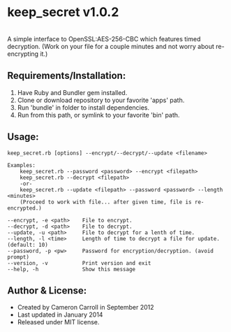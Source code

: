 keep_secret v1.0.2
=================
<br />
A simple interface to OpenSSL:AES-256-CBC which features timed decryption. (Work on your file for a couple minutes and not worry about re-encrypting it.)

Requirements/Installation:
--------------------------
1. Have Ruby and Bundler gem installed.
2. Clone or download repository to your favorite 'apps' path.
3. Run 'bundle' in folder to install dependencies.
4. Run from this path, or symlink to your favorite 'bin' path.

Usage:
------------
    keep_secret.rb [options] --encrypt/--decrypt/--update <filename>

    Examples:
        keep_secret.rb --password <password> --encrypt <filepath>
        keep_secret.rb --decrypt <filepath>
        -or-
        keep_secret.rb --update <filepath> --password <password> --length <minutes>
        (Proceed to work with file... after given time, file is re-encrypted.)

    --encrypt, -e <path>    File to encrypt.
    --decrypt, -d <path>    File to decrypt.
    --update, -u <path>     File to decrypt for a lenth of time.
    --length, -l <time>     Length of time to decrypt a file for update. (default: 10)
    --password, -p <pw>     Password for encryption/decryption. (avoid prompt)
    --version, -v           Print version and exit
    --help, -h              Show this message

Author & License:
-----------------
* Created by Cameron Carroll in September 2012 <br />
* Last updated in January 2014 <br />
* Released under MIT license.
